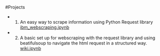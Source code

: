 #Projects 



- 1. An easy way to scrape information using Python Request library [ibm_webscraping.ipynb](https://github.com/andmedina/webscraping_projects/blob/main/ibm_webscraping.ipynb)
- 2. A basic set up for webscraping with the request library and using beatifulsoup to navigate the html request in a structured way. [wiki.ipynb](https://github.com/andmedina/webscraping_projects/blob/main/wiki.ipynb)
